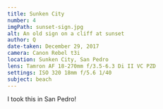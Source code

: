 ```yaml
---
title: Sunken City
number: 4
imgPath: sunset-sign.jpg
alt: An old sign on a cliff at sunset
author: Q
date-taken: December 29, 2017
camera: Canon Rebel t3i
location: Sunken City, San Pedro
lens: Tamron AF 18-270mm f/3.5-6.3 Di II VC PZD
settings: ISO 320 18mm f/5.6 1/40
subject: beach
---
```

I took this in San Pedro!
